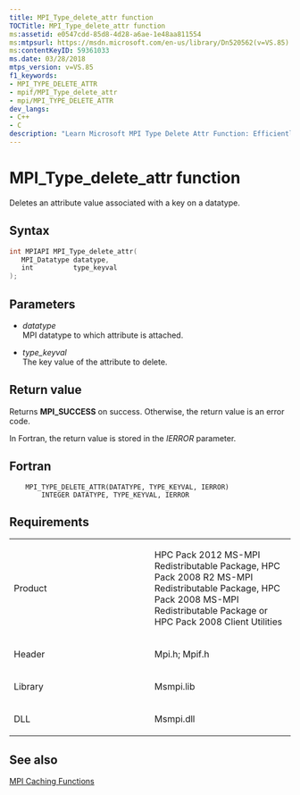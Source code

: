 ```yaml
---
title: MPI_Type_delete_attr function
TOCTitle: MPI_Type_delete_attr function
ms:assetid: e0547cdd-85d8-4d28-a6ae-1e48aa811554
ms:mtpsurl: https://msdn.microsoft.com/en-us/library/Dn520562(v=VS.85)
ms:contentKeyID: 59361033
ms.date: 03/28/2018
mtps_version: v=VS.85
f1_keywords:
- MPI_TYPE_DELETE_ATTR
- mpif/MPI_Type_delete_attr
- mpi/MPI_TYPE_DELETE_ATTR
dev_langs:
- C++
- C
description: "Learn Microsoft MPI Type Delete Attr Function: Efficiently delete attribute values associated with datatypes. Maximize your coding skills today."
---
```


# MPI\_Type\_delete\_attr function

Deletes an attribute value associated with a key on a datatype.

## Syntax

``` c++
int MPIAPI MPI_Type_delete_attr(
   MPI_Datatype datatype,
   int          type_keyval
);
```

## Parameters

  - *datatype*  
    MPI datatype to which attribute is attached.

  - *type\_keyval*  
    The key value of the attribute to delete.

## Return value

Returns **MPI\_SUCCESS** on success. Otherwise, the return value is an error code.

In Fortran, the return value is stored in the *IERROR* parameter.

## Fortran

``` FORTRAN
    MPI_TYPE_DELETE_ATTR(DATATYPE, TYPE_KEYVAL, IERROR)
        INTEGER DATATYPE, TYPE_KEYVAL, IERROR
```

## Requirements

<table>
<colgroup>
<col style="width: 50%" />
<col style="width: 50%" />
</colgroup>
<tbody>
<tr class="odd">
<td><p>Product</p></td>
<td><p>HPC Pack 2012 MS-MPI Redistributable Package, HPC Pack 2008 R2 MS-MPI Redistributable Package, HPC Pack 2008 MS-MPI Redistributable Package or HPC Pack 2008 Client Utilities</p></td>
</tr>
<tr class="even">
<td><p>Header</p></td>
<td>Mpi.h;
Mpif.h</td>
</tr>
<tr class="odd">
<td><p>Library</p></td>
<td>Msmpi.lib</td>
</tr>
<tr class="even">
<td><p>DLL</p></td>
<td>Msmpi.dll</td>
</tr>
</tbody>
</table>


## See also

[MPI Caching Functions](mpi-caching-functions.md)

